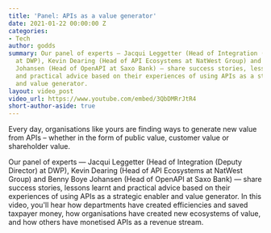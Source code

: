 ```yaml
---
title: 'Panel: APIs as a value generator'
date: 2021-01-22 00:00:00 Z
categories:
- Tech
author: godds
summary: Our panel of experts — Jacqui Leggetter (Head of Integration (Deputy Director)
  at DWP), Kevin Dearing (Head of API Ecosystems at NatWest Group) and Benny Boye
  Johansen (Head of OpenAPI at Saxo Bank) — share success stories, lessons learnt
  and practical advice based on their experiences of using APIs as a strategic enabler
  and value generator.
layout: video_post
video_url: https://www.youtube.com/embed/3QbDMRrJtR4
short-author-aside: true
---
```


Every day, organisations like yours are finding ways to generate new value from APIs – whether in the form of public value, customer value or shareholder value.

Our panel of experts — Jacqui Leggetter (Head of Integration (Deputy Director) at DWP), Kevin Dearing (Head of API Ecosystems at NatWest Group) and Benny Boye Johansen (Head of OpenAPI at Saxo Bank) — share success stories, lessons learnt and practical advice based on their experiences of using APIs as a strategic enabler and value generator. In this video, you'll hear how departments have created efficiencies and saved taxpayer money, how organisations have created new ecosystems of value, and how others have monetised APIs as a revenue stream.
